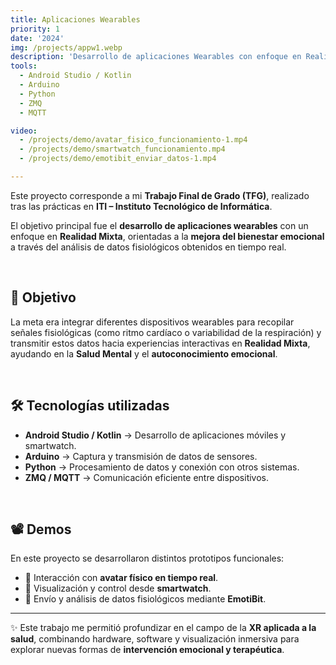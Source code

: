 ```yaml
---
title: Aplicaciones Wearables
priority: 1
date: '2024'
img: /projects/appw1.webp
description: 'Desarrollo de aplicaciones Wearables con enfoque en Realidad Mixta para la mejora del bienestar emocional mediante el uso de datos fisiológicos.'
tools:
  - Android Studio / Kotlin
  - Arduino
  - Python
  - ZMQ
  - MQTT

video: 
  - /projects/demo/avatar_fisico_funcionamiento-1.mp4
  - /projects/demo/smartwatch_funcionamiento.mp4
  - /projects/demo/emotibit_enviar_datos-1.mp4

---
```


Este proyecto corresponde a mi **Trabajo Final de Grado (TFG)**, realizado tras las prácticas en **ITI – Instituto Tecnológico de Informática**.  

El objetivo principal fue el **desarrollo de aplicaciones wearables** con un enfoque en **Realidad Mixta**, orientadas a la **mejora del bienestar emocional** a través del análisis de datos fisiológicos obtenidos en tiempo real.  

<br>

## 🎯 Objetivo
La meta era integrar diferentes dispositivos wearables para recopilar señales fisiológicas (como ritmo cardíaco o variabilidad de la respiración) y transmitir estos datos hacia experiencias interactivas en **Realidad Mixta**, ayudando en la **Salud Mental** y el **autoconocimiento emocional**.

<br>

## 🛠️ Tecnologías utilizadas
- **Android Studio / Kotlin** → Desarrollo de aplicaciones móviles y smartwatch.  
- **Arduino** → Captura y transmisión de datos de sensores.  
- **Python** → Procesamiento de datos y conexión con otros sistemas.  
- **ZMQ / MQTT** → Comunicación eficiente entre dispositivos.  

<br>

## 📽️ Demos
En este proyecto se desarrollaron distintos prototipos funcionales:  
- 🎥 Interacción con **avatar físico en tiempo real**.  
- 🎥 Visualización y control desde **smartwatch**.  
- 🎥 Envío y análisis de datos fisiológicos mediante **EmotiBit**.  

---

✨ Este trabajo me permitió profundizar en el campo de la **XR aplicada a la salud**, combinando hardware, software y visualización inmersiva para explorar nuevas formas de **intervención emocional y terapéutica**.